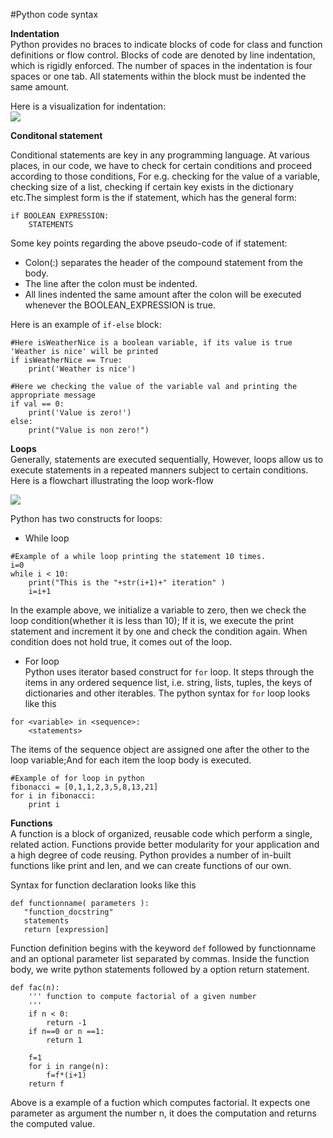 #Python code syntax

__Indentation__  
Python provides no braces to indicate blocks of code for class and function definitions or flow control. Blocks of code are denoted by line indentation, which is rigidly enforced. The number of spaces in the indentation is four spaces or one tab. All statements within the block must be indented the same amount.

Here is a visualization for indentation:  
![](http://www.python-course.eu/images/blocks.png) 


__Conditonal statement__

Conditional statements are key in any programming language. At various places, in our code, we have to check for certain conditions and proceed according to those conditions, For e.g. checking for the value of a variable, checking size of a list, checking if certain key exists in the dictionary etc.The simplest form is the if statement, which has the general form:  
```
if BOOLEAN EXPRESSION:
    STATEMENTS
```
Some key points regarding the above pseudo-code of if statement:
* Colon(:) separates the header of the compound statement from the body.
* The line after the colon must be indented. 
* All lines indented the same amount after the colon will be executed whenever the BOOLEAN_EXPRESSION is true.

Here is an example of `if-else` block:
```
#Here isWeatherNice is a boolean variable, if its value is true 'Weather is nice' will be printed
if isWeatherNice == True:
    print('Weather is nice')
    
#Here we checking the value of the variable val and printing the appropriate message    
if val == 0:
    print('Value is zero!')
else:
    print("Value is non zero!")
```    

__Loops__  
Generally, statements are executed sequentially, However, loops allow us to execute statements in a repeated manners subject to certain conditions. Here is a flowchart illustrating the loop work-flow

![](http://www.python-course.eu/images/while_loop_1.png)

Python has two constructs for loops:
* While loop  
```
#Example of a while loop printing the statement 10 times.
i=0
while i < 10:
    print("This is the "+str(i+1)+" iteration" )
    i=i+1
```    
In the example above, we initialize a variable to zero, then we check the loop condition(whether it is less than 10); If it is, we execute the print statement and increment it by one and check the condition again. When condition does not hold true, it comes out of the loop.

* For loop  
  Python uses iterator based construct for `for` loop. It steps through the items in any ordered sequence list, i.e. string, lists, tuples, the keys of dictionaries and other iterables. The python syntax for `for` loop looks like this
```
for <variable> in <sequence>:
	<statements>
```  	
  The items of the sequence object are assigned one after the other to the loop variable;And for each item the loop body is executed.  

```
#Example of for loop in python
fibonacci = [0,1,1,2,3,5,8,13,21]
for i in fibonacci:
    print i

```

__Functions__  
A function is a block of organized, reusable code which perform a single, related action. Functions provide better modularity for your application and a high degree of code reusing. Python provides a number of in-built functions like print and len, and we can create functions of our own.

Syntax for function declaration looks like this  
```
def functionname( parameters ):
   "function_docstring"
   statements
   return [expression]
```   
Function definition begins with the keyword `def` followed by functionname and an optional parameter list separated by commas. Inside the function body, we write python statements followed by a option return statement.

```
def fac(n):
    ''' function to compute factorial of a given number
    '''
    if n < 0:
        return -1
    if n==0 or n ==1:
        return 1   
        
    f=1
    for i in range(n):
        f=f*(i+1)
    return f
```    
Above is a example of a fuction which computes factorial. It expects one parameter as argument the number n, it does the computation and returns the computed value. 
